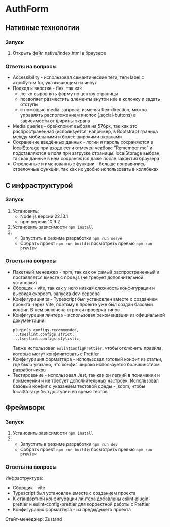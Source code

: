 # AuthForm

## Нативные технологии

### Запуск
1. Открыть файл native/index.html в браузере

### Ответы на вопросы
* Accessibility - использовал семантические теги, теги label с атрибутом for, указывающим на инпут
* Подход к верстке - flex, так как
  * легко выровнять форму по центру страницы
  * позволяет разместить элементы внутри нее в колонку и задать отступы
  * с помощью media-запроса, изменяя flex-direction, можно управлять расположением кнопок (.social-buttons) в зависимости от ширины экрана
* Media queries - брейкпоинт выбрал на 576px, так как это распространённая (используется, например, в Bootstrap) граница между мобильными и более широкими экранами
* Сохранение введённых данных - логин и пароль сохраняются в localStorage при входе если отмечен чекбокс "Remember me" и подставляются в поля при загрузке страницы. localStorage выбран, так как данные в нем сохраняются даже после закрытия браузера
* Стрелочные и именованные функции - больше понравились стрелочные функции, так как их удобно использовать в коллбеках


## С инфраструктурой

### Запуск

1. Установить:
   * Node.js версии 22.13.1
   * npm версии 10.9.2
2. Установить зависимости ```npm install```
3. * Запустить в режиме разработки ```npm run serve```
   * Собрать проект ```npm run build``` и посмотреть превью ```npm run preview```

### Ответы на вопросы
* Пакетный менеджер - npm, так как он самый распространенный и поставляется вместе с node.js (не требует дополнительной установки)
* Сборщик - vite, так как у него низкая сложность конфигурации и высокая скорость запуска dev-сервера
* Конфигурация ts - Typescript был установлен вместе с созданием проекта через Vite, поэтому в проекте уже был создан базовый конфиг. В нем включена строгая проверка типов
* Конфигурация линтера - использовал рекомендации из официальной документации:
    ```
    pluginJs.configs.recommended,
    ...tseslint.configs.strict,
    ...tseslint.configs.stylistic,
    ```
  Также использовал ```eslintConfigPrettier```, чтобы отключить правила, которые могут конфликтовать с Prettier
* Конфигурация форматтера - использовал готовый конфиг из статьи, где было указано, что конфиг широко используется большинством разработчиков
* Тестирование - использовал Jest, так как он легкий в понимании и применении и не требует дополнительных настроек. Использовал базовый конфиг с указанием тестовой среды - jsdom, чтобы localStorage был доступен во время тестов


## Фреймворк

### Запуск

1. Установить зависимости ```npm install```
2. * Запустить в режиме разработки ```npm run dev```
   * Собрать проект ```npm run build``` и посмотреть превью ```npm run preview```

### Ответы на вопросы
Инфраструктура:
* Сборщик - vite
* Typescript был установлен вместе с созданием проекта
* К стандартной конфигурации линтера добавлены eslint-plugin-prettier и eslint-config-prettier для корректной работы с Prettier
* Конфигурация форматтера - из предыдущего проекта

Стейт-менеджер: Zustand